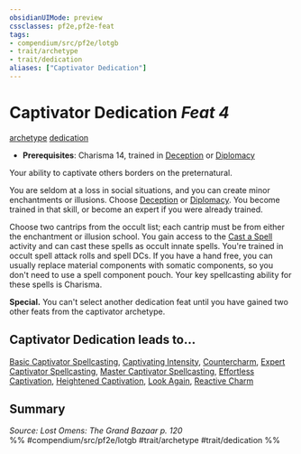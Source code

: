 ```yaml
---
obsidianUIMode: preview
cssclasses: pf2e,pf2e-feat
tags:
- compendium/src/pf2e/lotgb
- trait/archetype
- trait/dedication
aliases: ["Captivator Dedication"]
---
```

# Captivator Dedication  *Feat 4*  
[archetype](rules/traits/archetype.md "Archetype Feat Trait")  [dedication](rules/traits/dedication.md "Dedication Feat Trait")  

- **Prerequisites**: Charisma 14, trained in [Deception](compendium/skills.md#Deception) or [Diplomacy](compendium/skills.md#Diplomacy)

Your ability to captivate others borders on the preternatural.

You are seldom at a loss in social situations, and you can create minor enchantments or illusions. Choose [Deception](compendium/skills.md#Deception) or [Diplomacy](compendium/skills.md#Diplomacy). You become trained in that skill, or become an expert if you were already trained.

Choose two cantrips from the occult list; each cantrip must be from either the enchantment or illusion school. You gain access to the [Cast a Spell](rules/actions/cast-a-spell.md) activity and can cast these spells as occult innate spells. You're trained in occult spell attack rolls and spell DCs. If you have a hand free, you can usually replace material components with somatic components, so you don't need to use a spell component pouch. Your key spellcasting ability for these spells is Charisma.

**Special.** You can't select another dedication feat until you have gained two other feats from the captivator archetype.

## Captivator Dedication leads to...

[Basic Captivator Spellcasting](compendium/feats/basic-captivator-spellcasting-lotgb.md), [Captivating Intensity](compendium/feats/captivating-intensity-lotgb.md), [Countercharm](compendium/feats/countercharm-lotgb.md), [Expert Captivator Spellcasting](compendium/feats/expert-captivator-spellcasting-lotgb.md), [Master Captivator Spellcasting](compendium/feats/master-captivator-spellcasting-lotgb.md), [Effortless Captivation](compendium/feats/effortless-captivation-lotgb.md), [Heightened Captivation](compendium/feats/heightened-captivation-lotgb.md), [Look Again](compendium/feats/look-again-lotgb.md), [Reactive Charm](compendium/feats/reactive-charm-lotgb.md)

## Summary

*Source: Lost Omens: The Grand Bazaar p. 120*  
%% #compendium/src/pf2e/lotgb #trait/archetype #trait/dedication %%